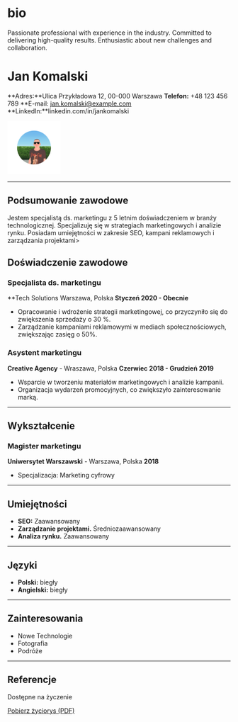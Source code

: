 # bio
Passionate professional with experience in the industry. Committed to delivering high-quality results. Enthusiastic about new challenges and collaboration.

# Jan Komalski
**Adres:**Ulica Przykładowa 12, 00-000 Warszawa
**Telefon:** +48 123 456 789
**E-mail: jan.komalski@example.com
**LinkedIn:**linkedin.com/in/jankomalski

<img src="images/selfie_meta_horizon.png" alt="Jan Komalski" width="120" />

---

## Podsumowanie zawodowe
Jestem specjalistą ds. marketingu z 5 letnim doświadczeniem w branży technologicznej.
Specjalizuję się w strategiach marketingowych i analizie rynku. Posiadam umiejętności w zakresie SEO, kampani reklamowych i zarządzania projektami>

## Doświadczenie zawodowe

### Specjalista ds. marketingu
**Tech Solutions Warszawa, Polska
**Styczeń 2020 - Obecnie**
- Opracowanie i wdrożenie strategii marketingowej, co przyczyniło się do zwiększenia sprzedaży o 30 %.
- Zarządzanie kampaniami reklamowymi w mediach społecznościowych, zwiększając zasięg o 50%.

### Asystent marketingu
**Creative Agency** - Wraszawa, Polska
**Czerwiec 2018 - Grudzień 2019**
- Wsparcie w tworzeniu materiałów marketingowych i analizie kampanii.
- Organizacja wydarzeń promocyjnych, co zwiększyło zainteresowanie marką.

---

## Wykształcenie

### Magister marketingu
**Uniwersytet Warszawski** - Warszawa, Polska
**2018**
- Specjalizacja: Marketing cyfrowy

---

## Umiejętności
- **SEO:** Zaawansowany
- **Zarządzanie projektami.** Średniozaawansowany
- **Analiza rynku.** Zaawansowany

---

## Języki
- **Polski:** biegły
- **Angielski:** biegły

---

## Zainteresowania
- Nowe Technologie
- Fotografia
- Podróże

---

## Referencje
Dostępne na życzenie

[Pobierz życiorys (PDF)][def]

[def]: https://github.com/mplik/bio/raw/main/docs/%C5%BCyciorys.pdf